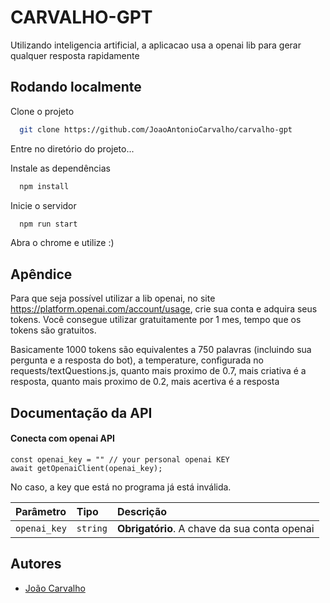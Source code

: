 
# CARVALHO-GPT

Utilizando inteligencia artificial, a aplicacao usa a openai lib para gerar qualquer resposta rapidamente


## Rodando localmente

Clone o projeto

```bash
  git clone https://github.com/JoaoAntonioCarvalho/carvalho-gpt
```

Entre no diretório do projeto...


Instale as dependências

```bash
  npm install
```

Inicie o servidor

```bash
  npm run start
```

Abra o chrome e utilize :)

## Apêndice

Para que seja possível utilizar a lib openai, no site https://platform.openai.com/account/usage, crie sua conta e adquira seus tokens. Você consegue utilizar gratuitamente por 1 mes, tempo que os tokens são gratuitos.

Basicamente 1000 tokens são equivalentes a 750 palavras (incluindo sua pergunta e a resposta do bot), a temperature, configurada no requests/textQuestions.js, quanto mais proximo de 0.7, mais criativa é a resposta, quanto mais proximo de 0.2, mais acertiva é a resposta

## Documentação da API

#### Conecta com openai API

```http
const openai_key = "" // your personal openai KEY
await getOpenaiClient(openai_key);
```
No caso, a key que está no programa já está inválida.

| Parâmetro   | Tipo       | Descrição                           |
| :---------- | :--------- | :---------------------------------- |
| `openai_key` | `string` | **Obrigatório**. A chave da sua conta openai |



## Autores

- [João Carvalho](https://github.com/JoaoAntonioCarvalho/)
